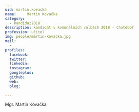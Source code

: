 ```yaml
---
uid: martin.kovacka
name:     Martin Kovačka
category:
  - kandidat2018
description: kandidát v komunálních volbách 2018 - Chotěboř
profession: učitel
img: people/martin-kovacka.jpg
mail:
  - 
profiles:
  facebook: 
  twitter: 
  linkedin: 
  instagram: 
  googleplus: 
  github: 
  web: 
  blog: 
  
---
```


Mgr. Martin Kovačka
